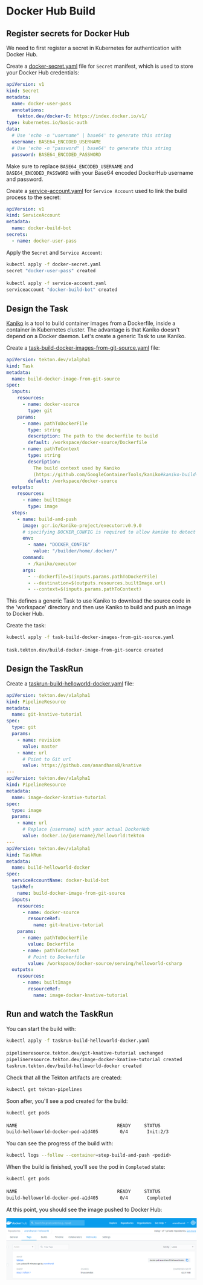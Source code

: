 # Docker Hub Build

## Register secrets for Docker Hub

We need to first register a secret in Kubernetes for authentication with Docker Hub.

Create a [docker-secret.yaml](../build/docker-secret.yaml) file for `Secret` manifest, which is used to store your Docker Hub credentials:

```yaml
apiVersion: v1
kind: Secret
metadata:
  name: docker-user-pass
  annotations:
    tekton.dev/docker-0: https://index.docker.io/v1/
type: kubernetes.io/basic-auth
data:
  # Use 'echo -n "username" | base64' to generate this string
  username: BASE64_ENCODED_USERNAME
  # Use 'echo -n "password" | base64' to generate this string
  password: BASE64_ENCODED_PASSWORD
```

Make sure to replace `BASE64_ENCODED_USERNAME` and `BASE64_ENCODED_PASSWORD` with your Base64 encoded DockerHub username and password.

Create a [service-account.yaml](../build/service-account.yaml) for `Service Account` used to link the build process to the secret:

```yaml
apiVersion: v1
kind: ServiceAccount
metadata:
  name: docker-build-bot
secrets:
  - name: docker-user-pass
```

Apply the `Secret` and `Service Account`:

```bash
kubectl apply -f docker-secret.yaml
secret "docker-user-pass" created

kubectl apply -f service-account.yaml
serviceaccount "docker-build-bot" created
```

## Design the Task

[Kaniko](https://github.com/GoogleContainerTools/kaniko) is a tool to build container images from a Dockerfile, inside a container in Kubernetes cluster. The advantage is that Kaniko doesn't depend on a Docker daemon. Let's create a generic Task to use Kaniko.

Create a [task-build-docker-images-from-git-source.yaml](../build/task-build-docker-images-from-git-source.yaml) file:

```yaml
apiVersion: tekton.dev/v1alpha1
kind: Task
metadata:
  name: build-docker-image-from-git-source
spec:
  inputs:
    resources:
      - name: docker-source
        type: git
    params:
      - name: pathToDockerFile
        type: string
        description: The path to the dockerfile to build
        default: /workspace/docker-source/Dockerfile
      - name: pathToContext
        type: string
        description:
          The build context used by Kaniko
          (https://github.com/GoogleContainerTools/kaniko#kaniko-build-contexts)
        default: /workspace/docker-source
  outputs:
    resources:
      - name: builtImage
        type: image
  steps:
    - name: build-and-push
      image: gcr.io/kaniko-project/executor:v0.9.0
      # specifying DOCKER_CONFIG is required to allow kaniko to detect docker credential
      env:
        - name: "DOCKER_CONFIG"
          value: "/builder/home/.docker/"
      command:
        - /kaniko/executor
      args:
        - --dockerfile=$(inputs.params.pathToDockerFile)
        - --destination=$(outputs.resources.builtImage.url)
        - --context=$(inputs.params.pathToContext)
```

This defines a generic Task to use Kaniko to download the source code in the 'workspace' directory and then use Kaniko to build and push an image to Docker Hub.

Create the task:

```bash
kubectl apply -f task-build-docker-images-from-git-source.yaml

task.tekton.dev/build-docker-image-from-git-source created
```

## Design the TaskRun

Create a [taskrun-build-helloworld-docker.yaml](../build/taskrun-build-helloworld-docker.yaml) file:

```yaml
apiVersion: tekton.dev/v1alpha1
kind: PipelineResource
metadata:
  name: git-knative-tutorial
spec:
  type: git
  params:
    - name: revision
      value: master
    - name: url
      # Point to Git url
      value: https://github.com/anandhans8/knative
---
apiVersion: tekton.dev/v1alpha1
kind: PipelineResource
metadata:
  name: image-docker-knative-tutorial
spec:
  type: image
  params:
    - name: url
      # Replace {username} with your actual DockerHub
      value: docker.io/{username}/helloworld:tekton
---
apiVersion: tekton.dev/v1alpha1
kind: TaskRun
metadata:
  name: build-helloworld-docker
spec:
  serviceAccountName: docker-build-bot
  taskRef:
    name: build-docker-image-from-git-source
  inputs:
    resources:
      - name: docker-source
        resourceRef:
          name: git-knative-tutorial
    params:
      - name: pathToDockerFile
        value: Dockerfile
      - name: pathToContext
        # Point to Dockerfile
        value: /workspace/docker-source/serving/helloworld-csharp 
  outputs:
    resources:
      - name: builtImage
        resourceRef:
          name: image-docker-knative-tutorial
```

## Run and watch the TaskRun

You can start the build with:

```bash
kubectl apply -f taskrun-build-helloworld-docker.yaml

pipelineresource.tekton.dev/git-knative-tutorial unchanged
pipelineresource.tekton.dev/image-docker-knative-tutorial created
taskrun.tekton.dev/build-helloworld-docker created
```

Check that all the Tekton artifacts are created:

```bash
kubectl get tekton-pipelines
```

Soon after, you'll see a pod created for the build:

```bash
kubectl get pods

NAME                                     READY     STATUS
build-helloworld-docker-pod-a1d405        0/4       Init:2/3
```

You can see the progress of the build with:

```bash
kubectl logs --follow --container=step-build-and-push <podid>
```

When the build is finished, you'll see the pod in `Completed` state:

```bash
kubectl get pods

NAME                                     READY     STATUS
build-helloworld-docker-pod-a1d405        0/4       Completed
```

At this point, you should see the image pushed to Docker Hub:

![Docker Hub](./docker-hub.PNG)

